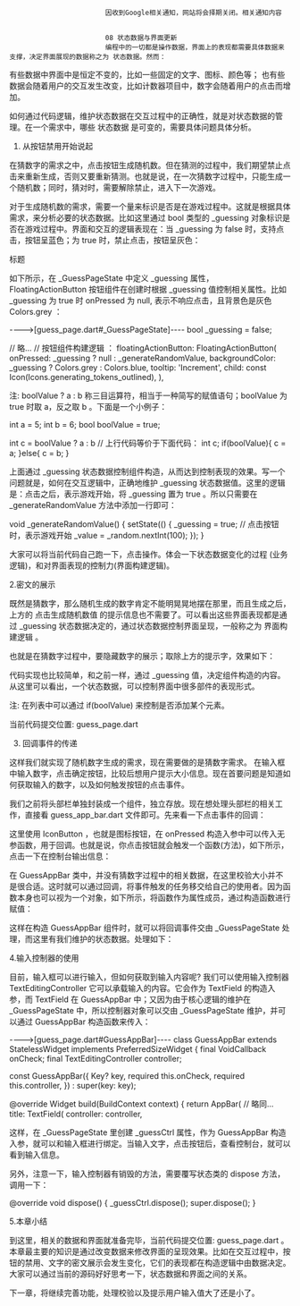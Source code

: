 
                            
                            因收到Google相关通知，网站将会择期关闭。相关通知内容
                            
                            
                            08 状态数据与界面更新
                            编程中的一切都是操作数据，界面上的表现都需要具体数据来支撑，决定界面展现的数据称之为 状态数据。然而：


有些数据中界面中是恒定不变的，比如一些固定的文字、图标、颜色等；
也有些数据会随着用户的交互发生改变，比如计数器项目中，数字会随着用户的点击而增加。


如何通过代码逻辑，维护状态数据在交互过程中的正确性，就是对状态数据的管理。在一个需求中，哪些 状态数据 是可变的，需要具体问题具体分析。



1. 从按钮禁用开始说起

在猜数字的需求之中，点击按钮生成随机数。但在猜测的过程中，我们期望禁止点击来重新生成，否则又要重新猜测。也就是说，在一次猜数字过程中，只能生成一个随机数；同时，猜对时，需要解除禁止，进入下一次游戏。

对于生成随机数的需求，需要一个量来标识是否是在游戏过程中。这就是根据具体需求，来分析必要的状态数据。比如这里通过 bool 类型的 _guessing 对象标识是否在游戏过程中。界面和交互的逻辑表现在：当 _guessing 为 false 时，支持点击，按钮呈蓝色；为 true 时，禁止点击，按钮呈灰色：




标题














如下所示，在 _GuessPageState 中定义 _guessing 属性，FloatingActionButton 按钮组件在创建时根据 _guessing 值控制相关属性。比如 _guessing 为 true 时 onPressed 为 null, 表示不响应点击，且背景色是灰色 Colors.grey ：

---->[guess_page.dart#_GuessPageState]----
bool _guessing = false;

// 略...
// 按钮组件构建逻辑 ：
floatingActionButton: FloatingActionButton(
  onPressed: _guessing ? null : _generateRandomValue,
  backgroundColor: _guessing ? Colors.grey : Colors.blue,
  tooltip: 'Increment',
  child: const Icon(Icons.generating_tokens_outlined),
),


注: boolValue ? a : b 称三目运算符，相当于一种简写的赋值语句；boolValue 为 true 时取 a，反之取 b 。下面是一个小例子：

int a = 5;
int b = 6;
bool boolValue = true;

int c = boolValue ? a : b
// 上行代码等价于下面代码：
int c;
if(boolValue){
  c = a;
}else{
  c = b;
}




上面通过 _guessing 状态数据控制组件构造，从而达到控制表现的效果。写一个问题就是，如何在交互逻辑中，正确地维护 _guessing 状态数据值。这里的逻辑是：点击之后，表示游戏开始，将 _guessing 置为 true 。所以只需要在 _generateRandomValue 方法中添加一行即可：

void _generateRandomValue() {
  setState(() {
    _guessing = true; // 点击按钮时，表示游戏开始
    _value = _random.nextInt(100);
  });
}


大家可以将当前代码自己跑一下，点击操作。体会一下状态数据变化的过程 (业务逻辑)，和对界面表现的控制力(界面构建逻辑)。



2.密文的展示

既然是猜数字，那么随机生成的数字肯定不能明晃晃地摆在那里，而且生成之后，上方的 点击生成随机数值 的提示信息也不需要了。可以看出这些界面表现都是通过 _guessing 状态数据决定的，通过状态数据控制界面呈现，一般称之为 界面构建逻辑 。



也就是在猜数字过程中，要隐藏数字的展示；取除上方的提示字，效果如下：



代码实现也比较简单，和之前一样，通过 _guessing 值，决定组件构造的内容。从这里可以看出，一个状态数据，可以控制界面中很多部件的表现形式。




注: 在列表中可以通过 if(boolValue) 来控制是否添加某个元素。


当前代码提交位置: guess_page.dart



3. 回调事件的传递

这样我们就实现了随机数字生成的需求，现在需要做的是猜数字需求。 在输入框中输入数字，点击确定按钮，比较后想用户提示大小信息。现在首要问题是知道如何获取输入的数字，以及如何触发按钮的点击事件。



我们之前将头部栏单独封装成一个组件，独立存放。现在想处理头部栏的相关工作，直接看 guess_app_bar.dart 文件即可。先来看一下点击事件的回调：

这里使用 IconButton ，也就是图标按钮，在 onPressed 构造入参中可以传入无参函数，用于回调。也就是说，你点击按钮就会触发一个函数(方法)，如下所示，点击一下在控制台输出信息：



在 GuessAppBar 类中，并没有猜数字过程中的相关数据，在这里校验大小并不是很合适。这时就可以通过回调，将事件触发的任务移交给自己的使用者。因为函数本身也可以视为一个对象，如下所示，将函数作为属性成员，通过构造函数进行赋值：



这样在构造 GuessAppBar 组件时，就可以将回调事件交由 _GuessPageState 处理，而这里有我们维护的状态数据。处理如下：





4.输入控制器的使用

目前，输入框可以进行输入，但如何获取到输入内容呢? 我们可以使用输入控制器 TextEditingController 它可以承载输入的内容。它会作为 TextField 的构造入参，而 TextField 在 GuessAppBar 中；又因为由于核心逻辑的维护在 _GuessPageState 中，所以控制器对象可以交由 _GuessPageState 维护，并可以通过 GuessAppBar 构造函数来传入：

---->[guess_page.dart#GuessAppBar]----
class GuessAppBar extends StatelessWidget implements PreferredSizeWidget {
  final VoidCallback onCheck;
  final TextEditingController controller;

  const GuessAppBar({
    Key? key,
    required this.onCheck,
    required this.controller,
  }) : super(key: key);

  @override
  Widget build(BuildContext context) {
    return AppBar(
      // 略同...
      title: TextField(
        controller: controller,


这样，在 _GuessPageState 里创建 _guessCtrl 属性，作为 GuessAppBar 构造入参，就可以和输入框进行绑定。当输入文字，点击按钮后，查看控制台，就可以看到输入信息。



另外，注意一下，输入控制器有销毁的方法，需要覆写状态类的 dispose 方法，调用一下：

@override
void dispose() {
  _guessCtrl.dispose();
  super.dispose();
}




5.本章小结

到这里，相关的数据和界面就准备完毕，当前代码提交位置: guess_page.dart 。本章最主要的知识是通过改变数据来修改界面的呈现效果。比如在交互过程中，按钮的禁用、文字的密文展示会发生变化，它们的表现都在构造逻辑中由数据决定。大家可以通过当前的源码好好思考一下，状态数据和界面之间的关系。

下一章，将继续完善功能，处理校验以及提示用户输入值大了还是小了。

                        
                        
                            